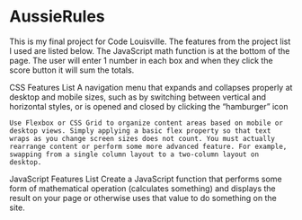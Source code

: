 # AussieRules

This is my final project for Code Louisville. The features from the project list I used are listed below. The JavaScript math function is at the bottom of the page. The user will enter 1 number in each box and when they click the score button it will sum the totals. 


CSS Features List
    A navigation menu that expands and collapses properly at desktop and mobile sizes, such as by switching between vertical and horizontal styles, or is opened and closed by clicking the “hamburger” icon

    Use Flexbox or CSS Grid to organize content areas based on mobile or desktop views. Simply applying a basic flex property so that text wraps as you change screen sizes does not count. You must actually rearrange content or perform some more advanced feature. For example, swapping from a single column layout to a two-column layout on desktop.

JavaScript Features List
    Create a JavaScript function that performs some form of mathematical operation (calculates something) and displays the result on your page or otherwise uses that value to do something on the site.